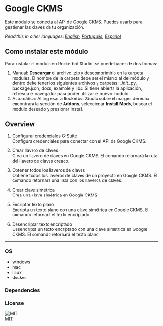 # Google CKMS
  
Este módulo se conecta al API de Google CKMS. Puedes usarlo para gestionar las claves de tu organización.  

*Read this in other languages: [English](README.md), [Português](README.pr.md), [Español](README.es.md)*

## Como instalar este módulo
  
Para instalar el módulo en Rocketbot Studio, se puede hacer de dos formas:
1. Manual: __Descargar__ el archivo .zip y descomprimirlo en la carpeta modules. El nombre de la carpeta debe ser el mismo al del módulo y dentro debe tener los siguientes archivos y carpetas: \__init__.py, package.json, docs, example y libs. Si tiene abierta la aplicación, refresca el navegador para poder utilizar el nuevo modulo.
2. Automática: Al ingresar a Rocketbot Studio sobre el margen derecho encontrara la sección de **Addons**, seleccionar **Install Mods**, buscar el modulo deseado y presionar install.  


## Overview


1. Configurar credenciales G-Suite  
Configura credenciales para conectar con el API de Google CKMS.

2. Crear llavero de claves  
Crea un llavero de claves en Google CKMS. El comando retornará la ruta del llavero de claves creado.

3. Obtener todos los llaveros de claves  
Obtiene todos los llaveros de claves de un proyecto en Google CKMS. El comando retornará una lista con los llaveros de claves.

4. Crear clave simétrica  
Crea una clave simétrica en Google CKMS.

5. Encriptar texto plano  
Encripta un texto plano con una clave simétrica en Google CKMS. El comando retornará el texto encriptado.

6. Desencriptar texto encriptado  
Desencripta un texto encriptado con una clave simétrica en Google CKMS. El comando retornará el texto plano.  




----
### OS

- windows
- mac
- linux
- docker

### Dependencies

### License
  
![MIT](https://camo.githubusercontent.com/107590fac8cbd65071396bb4d04040f76cde5bde/687474703a2f2f696d672e736869656c64732e696f2f3a6c6963656e73652d6d69742d626c75652e7376673f7374796c653d666c61742d737175617265)  
[MIT](http://opensource.org/licenses/mit-license.ph)